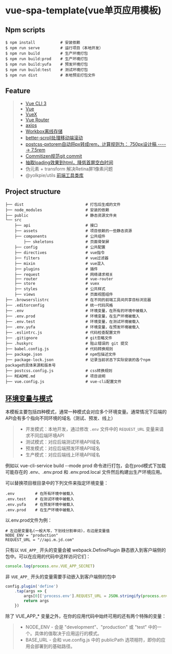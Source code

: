 # vue-spa-template(vue单页应用模板)

## Npm scripts
```
$ npm install           # 安装依赖
$ npm run serve         # 运行项目（本地开发）
$ npm run build         # 生产环境打包
$ npm run build:prod    # 生产环境打包
$ npm run build:yufa    # 预发环境打包
$ npm run build:test    # 测试环境打包
$ npm run dist          # 本地预览打包文件
```

## Feature
>* [Vue CLI 3](https://cli.vuejs.org/zh/)
>* [Vue](https://cn.vuejs.org/index.html)
>* [VueX](https://vuex.vuejs.org/zh/)
>* [Vue Router](https://router.vuejs.org/zh/)
>* [axios](https://www.kancloud.cn/yunye/axios/234845)
>* [Workbox离线存储](https://webpack.docschina.org/guides/progressive-web-application/)
>* [better-scroll处理移动端滚动](https://ustbhuangyi.github.io/better-scroll/doc/zh-hans/)
>* [postcss-pxtorem自动将px转成rem，计算规则为： 750px设计稿 -----> 7.5rem](https://github.com/cuth/postcss-pxtorem)
>* [Commitizen规范git commit](https://juejin.im/post/5bd2debfe51d457abc710b57)
>* [抽取loading效果到html，降低首屏空白时间](https://www.jb51.net/article/146109.htm)
>* 伪元素 + transform 解决Retina屏1像素问题
>* @yolkpie/utils [前端工具类库](https://www.npmjs.com/package/@yolkpie/utils)

## Project structure
```
├── dist                           # 打包后生成的文件
├── node_modules                   # 安装的依赖
├── public                         # 静态资源文件夹
└── src
    ├── api                        # 接口
    ├── assets                     # 项目依赖的一些静态资源
    ├── components                 # 公共组件
        ├── skeletons              # 页面骨架屏
    ├── config                     # 公共配置
    ├── directives                 # vue指令
    ├── filters                    # vue过滤器
    ├── mixin                      # vue混入
    ├── plugins                    # 插件
    ├── request                    # 网络请求相关
    ├── router                     # vue-router
    ├── store                      # vuex
    ├── styles                     # 公共样式
    ├── views                      # 页面视图组件
├── .browserslistrc                # 在不同的前端工具间共享目标浏览器
├── .editorconfig                  # 统一代码风格
├── .env                           # 环境变量，在所有的环境中被载入
├── .env.prod                      # 环境变量，在生产环境被载入
├── .env.test                      # 环境变量，在测试环境被载入
├── .env.yufa                      # 环境变量，在预发环境被载入
├── .eslintrc.js                   # 代码检查配置文件
├── .gitignore                     # git忽略文件
├── .huskyrc                       # 阻止错误的 git 提交
├── babel.config.js                # 代码转换规则
├── package.json                   # npm包描述文件
├── package-lock.json              # 记录当前状态下实际安装的各个npm package的具体来源和版本号
├── postcss.config.js              # css转换规则
├── README.md                      # 项目说明
├── vue.config.js                  # vue-cli配置文件
```

## [环境变量与模式](https://cli.vuejs.org/zh/guide/mode-and-env.html)
本模板主要包括四种模式，通常一种模式会对应多个环境变量。通常情况下后端的API会有多个指向不同环境的域名（测试、预发、线上）
>* 开发模式：本地开发，通过修改 `.env` 文件中的 `REQUEST_URL` 变量来请求不同后端环境API
>* 测试模式：对应后端测试环境API域名
>* 预发模式：对应后端预发环境API域名
>* 生产模式：对应后端线上环境API域名

例如以 vue-cli-service build --mode prod 命令进行打包，会在prod模式下加载可能存在的 .env、.env.prod 和 .env.prod.local 文件然后构建出生产环境应用。

可以替换项目根目录中的下列文件来指定环境变量：
```
.env         # 在所有环境中被载入
.env.test    # 在测试环境中被载入
.env.yufa    # 在预发环境中被载入
.env.prod    # 在生产环境中被载入
```
以.env.prod文件为例：
```
# 左边是变量名(一般大写，下划线分割单词)，右边是变量值
NODE_ENV = "production"
REQUEST_URL = "//api.m.jd.com"
```
只有以 `VUE_APP_` 开头的变量会被 webpack.DefinePlugin 静态嵌入到客户端侧的包中。可以在应用的代码中这样访问它们：
```javascript
console.log(process.env.VUE_APP_SECRET)
```
非 `VUE_APP_` 开头的变量需要手动嵌入到客户端侧的包中
```javascript
config.plugin('define')
    .tap(args => {
        args[0]['process.env'].REQUEST_URL = JSON.stringify(process.env.REQUEST_URL)
        return args
    })
```
除了 VUE_APP_* 变量之外，在你的应用代码中始终可用的还有两个特殊的变量：
>* NODE_ENV - 会是 "development"、"production" 或 "test" 中的一个。具体的值取决于应用运行的模式。
>* BASE_URL - 会和 vue.config.js 中的 publicPath 选项相符，即你的应用会部署到的基础路径。
